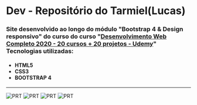 <h1>Dev - Repositório do Tarmiel(Lucas)</h1>
<h3>Site desenvolvido ao longo do módulo "Bootstrap 4 & Design responsivo" do curso do curso "<a href="https://www.udemy.com/course/web-completo/">Desenvolvimento Web Completo 2020 - 20 cursos + 20 projetos - Udemy</a>"
Tecnologias utilizadas:</h3>

<ul><h4>
  <li>HTML5</li>
  <li>CSS3</li>
  <li>BOOTSTRAP 4</li>
</h4></ul>
<hr>

![PRT](https://github.com/Tarmiel/PJ_web/blob/master/Static/sFinans/print/p1.png)
![PRT](https://github.com/Tarmiel/PJ_web/blob/master/Static/sFinans/print/p2.png)
![PRT](https://github.com/Tarmiel/PJ_web/blob/master/Static/sFinans/print/p3.png)
![PRT](https://github.com/Tarmiel/PJ_web/blob/master/Static/sFinans/print/p4.png)
